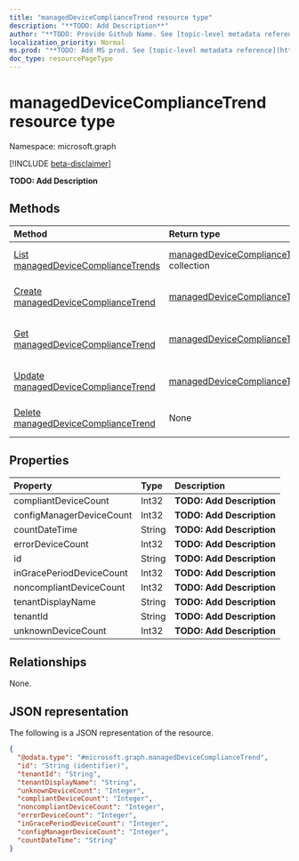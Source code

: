 ```yaml
---
title: "managedDeviceComplianceTrend resource type"
description: "**TODO: Add Description**"
author: "**TODO: Provide Github Name. See [topic-level metadata reference](https://msgo.azurewebsites.net/add/document/guidelines/metadata.html#topic-level-metadata)**"
localization_priority: Normal
ms.prod: "**TODO: Add MS prod. See [topic-level metadata reference](https://msgo.azurewebsites.net/add/document/guidelines/metadata.html#topic-level-metadata)**"
doc_type: resourcePageType
---
```


# managedDeviceComplianceTrend resource type

Namespace: microsoft.graph

[!INCLUDE [beta-disclaimer](../../includes/beta-disclaimer.md)]

**TODO: Add Description**

## Methods
|Method|Return type|Description|
|:---|:---|:---|
|[List managedDeviceComplianceTrends](../api/manageddevicecompliancetrend-list.md)|[managedDeviceComplianceTrend](../resources/manageddevicecompliancetrend.md) collection|Get a list of the [managedDeviceComplianceTrend](../resources/manageddevicecompliancetrend.md) objects and their properties.|
|[Create managedDeviceComplianceTrend](../api/manageddevicecompliancetrend-post-manageddevicecompliancetrends.md)|[managedDeviceComplianceTrend](../resources/manageddevicecompliancetrend.md)|Create a new [managedDeviceComplianceTrend](../resources/manageddevicecompliancetrend.md) object.|
|[Get managedDeviceComplianceTrend](../api/manageddevicecompliancetrend-get.md)|[managedDeviceComplianceTrend](../resources/manageddevicecompliancetrend.md)|Read the properties and relationships of a [managedDeviceComplianceTrend](../resources/manageddevicecompliancetrend.md) object.|
|[Update managedDeviceComplianceTrend](../api/manageddevicecompliancetrend-update.md)|[managedDeviceComplianceTrend](../resources/manageddevicecompliancetrend.md)|Update the properties of a [managedDeviceComplianceTrend](../resources/manageddevicecompliancetrend.md) object.|
|[Delete managedDeviceComplianceTrend](../api/manageddevicecompliancetrend-delete.md)|None|Deletes a [managedDeviceComplianceTrend](../resources/manageddevicecompliancetrend.md) object.|

## Properties
|Property|Type|Description|
|:---|:---|:---|
|compliantDeviceCount|Int32|**TODO: Add Description**|
|configManagerDeviceCount|Int32|**TODO: Add Description**|
|countDateTime|String|**TODO: Add Description**|
|errorDeviceCount|Int32|**TODO: Add Description**|
|id|String|**TODO: Add Description**|
|inGracePeriodDeviceCount|Int32|**TODO: Add Description**|
|noncompliantDeviceCount|Int32|**TODO: Add Description**|
|tenantDisplayName|String|**TODO: Add Description**|
|tenantId|String|**TODO: Add Description**|
|unknownDeviceCount|Int32|**TODO: Add Description**|

## Relationships
None.

## JSON representation
The following is a JSON representation of the resource.
<!-- {
  "blockType": "resource",
  "keyProperty": "id",
  "@odata.type": "microsoft.graph.managedDeviceComplianceTrend",
  "openType": true
}
-->
``` json
{
  "@odata.type": "#microsoft.graph.managedDeviceComplianceTrend",
  "id": "String (identifier)",
  "tenantId": "String",
  "tenantDisplayName": "String",
  "unknownDeviceCount": "Integer",
  "compliantDeviceCount": "Integer",
  "noncompliantDeviceCount": "Integer",
  "errorDeviceCount": "Integer",
  "inGracePeriodDeviceCount": "Integer",
  "configManagerDeviceCount": "Integer",
  "countDateTime": "String"
}
```

